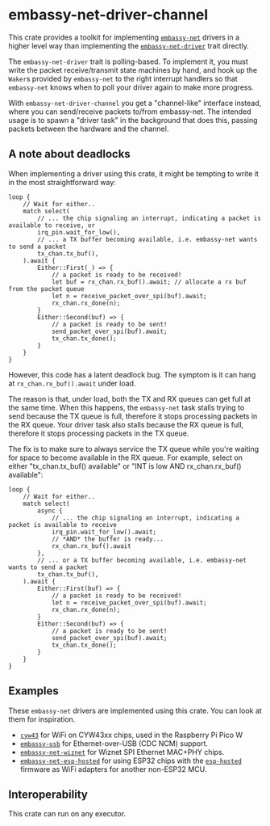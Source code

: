 # embassy-net-driver-channel

This crate provides a toolkit for implementing [`embassy-net`](https://crates.io/crates/embassy-net) drivers in a
higher level way than implementing the [`embassy-net-driver`](https://crates.io/crates/embassy-net-driver) trait directly.

The `embassy-net-driver` trait is polling-based. To implement it, you must write the packet receive/transmit state machines by
hand, and hook up the `Waker`s provided by `embassy-net` to the right interrupt handlers so that `embassy-net`
knows when to poll your driver again to make more progress.

With `embassy-net-driver-channel` you get a "channel-like" interface instead, where you can send/receive packets
to/from embassy-net. The intended usage is to spawn a "driver task" in the background that does this, passing
packets between the hardware and the channel.

## A note about deadlocks

When implementing a driver using this crate, it might be tempting to write it in the most straightforward way:

```rust,ignore
loop {
    // Wait for either..
    match select(
        // ... the chip signaling an interrupt, indicating a packet is available to receive, or
        irq_pin.wait_for_low(),
        // ... a TX buffer becoming available, i.e. embassy-net wants to send a packet
        tx_chan.tx_buf(),
    ).await {
        Either::First(_) => {
            // a packet is ready to be received!
            let buf = rx_chan.rx_buf().await; // allocate a rx buf from the packet queue
            let n = receive_packet_over_spi(buf).await;
            rx_chan.rx_done(n);
        }
        Either::Second(buf) => {
            // a packet is ready to be sent!
            send_packet_over_spi(buf).await;
            tx_chan.tx_done();
        }
    }
}
```

However, this code has a latent deadlock bug. The symptom is it can hang at `rx_chan.rx_buf().await` under load.

The reason is that, under load, both the TX and RX queues can get full at the same time. When this happens, the `embassy-net` task stalls trying to send because the TX queue is full, therefore it stops processing packets in the RX queue. Your driver task also stalls because the RX queue is full, therefore it stops processing packets in the TX queue.

The fix is to make sure to always service the TX queue while you're waiting for space to become available in the RX queue. For example, select on either "tx_chan.tx_buf() available" or "INT is low AND rx_chan.rx_buf() available":

```rust,ignore
loop {
    // Wait for either..
    match select(
        async {
            // ... the chip signaling an interrupt, indicating a packet is available to receive
            irq_pin.wait_for_low().await;
            // *AND* the buffer is ready...
            rx_chan.rx_buf().await
        },
        // ... or a TX buffer becoming available, i.e. embassy-net wants to send a packet
        tx_chan.tx_buf(),
    ).await {
        Either::First(buf) => {
            // a packet is ready to be received!
            let n = receive_packet_over_spi(buf).await;
            rx_chan.rx_done(n);
        }
        Either::Second(buf) => {
            // a packet is ready to be sent!
            send_packet_over_spi(buf).await;
            tx_chan.tx_done();
        }
    }
}
```

## Examples

These `embassy-net` drivers are implemented using this crate. You can look at them for inspiration.

- [`cyw43`](https://github.com/embassy-rs/embassy/tree/main/cyw43) for WiFi on CYW43xx chips, used in the Raspberry Pi Pico W
- [`embassy-usb`](https://github.com/embassy-rs/embassy/tree/main/embassy-usb) for Ethernet-over-USB (CDC NCM) support.
- [`embassy-net-wiznet`](https://github.com/embassy-rs/embassy/tree/main/embassy-net-wiznet) for Wiznet SPI Ethernet MAC+PHY chips.
- [`embassy-net-esp-hosted`](https://github.com/embassy-rs/embassy/tree/main/embassy-net-esp-hosted) for using ESP32 chips with the [`esp-hosted`](https://github.com/espressif/esp-hosted) firmware as WiFi adapters for another non-ESP32 MCU.

## Interoperability

This crate can run on any executor.
